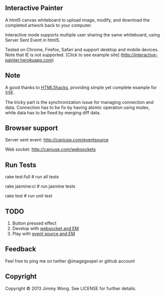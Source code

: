 Interactive Painter
-------------------

A html5 canvas whiteboard to upload image, modify, and download the completed artwork back to your computer.

Interactive mode supports multiple user sharing the same whiteboard, using Server Sent Event in html5.

Tested on Chrome, Firefox, Safari and support desktop and mobile devices. Note that IE is not supported. [Click to see example site] (http://interactive-painter.herokuapp.com)

Note
----

A good thanks to [HTML5hacks](http://html5hacks.com/blog/2013/04/21/push-notifications-to-the-browser-with-server-sent-events/), providing simple yet complete example for SSE.

The tricky part is the synchronization issue for managing connection and data. Connection has to be fix by having atomic operation using mutex, while data has to be fixed by merging diff data.

Browser support
---------------

Server sent event: http://caniuse.com/eventsource

Web socket: http://caniuse.com/websockets

Run Tests
---------

rake test:full # run all tests

rake jasmine:ci # run jasmine tests

rake test # run unit test

TODO
----

1. Button pressed effect
2. Develop with [websocket and EM](http://stackoverflow.com/questions/2999430/any-success-with-sinatra-working-together-with-eventmachine-websockets)
3. Play with [event source and EM](http://dev.af83.com/2011/08/03/em-eventsource-an-eventmachine-client-for-server-sent-events.html)

Feedback
-----------
Feel free to ping me on twitter @imagegospel or github account

Copyright
---------
Copyright © 2013 Jimmy Wong. See LICENSE for further details.
